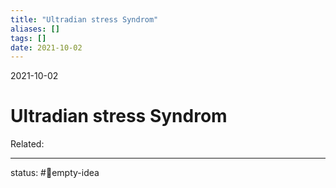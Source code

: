 ```yaml
---
title: "Ultradian stress Syndrom"
aliases: []
tags: []
date: 2021-10-02
---
```

2021-10-02
# Ultradian stress Syndrom
Related:
___
status: #💭empty-idea